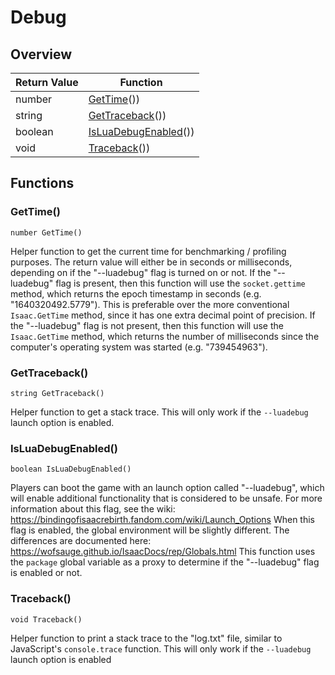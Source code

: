 # Debug

## Overview

| Return Value | Function |
| - | - |
| number | [GetTime](debug.md#gettime)()) |
| string | [GetTraceback](debug.md#gettraceback)()) |
| boolean | [IsLuaDebugEnabled](debug.md#isluadebugenabled)()) |
| void | [Traceback](debug.md#traceback)()) |

## Functions

### GetTime()

`number GetTime()`

Helper function to get the current time for benchmarking / profiling purposes. 
The return value will either be in seconds or milliseconds, depending on if the "--luadebug" flag is turned on or not. 
If the "--luadebug" flag is present, then this function will use the `socket.gettime` method, which returns the epoch timestamp in seconds (e.g. "1640320492.5779"). This is preferable over the more conventional `Isaac.GetTime` method, since it has one extra decimal point of precision. 
If the "--luadebug" flag is not present, then this function will use the `Isaac.GetTime` method, which returns the number of milliseconds since the computer's operating system was started (e.g. "739454963"). 

### GetTraceback()

`string GetTraceback()`

Helper function to get a stack trace. 
This will only work if the `--luadebug` launch option is enabled. 

### IsLuaDebugEnabled()

`boolean IsLuaDebugEnabled()`

Players can boot the game with an launch option called "--luadebug", which will enable additional functionality that is considered to be unsafe. For more information about this flag, see the wiki: https://bindingofisaacrebirth.fandom.com/wiki/Launch_Options 
When this flag is enabled, the global environment will be slightly different. The differences are documented here: https://wofsauge.github.io/IsaacDocs/rep/Globals.html 
This function uses the `package` global variable as a proxy to determine if the "--luadebug" flag is enabled or not. 

### Traceback()

`void Traceback()`

Helper function to print a stack trace to the "log.txt" file, similar to JavaScript's `console.trace` function. This will only work if the `--luadebug` launch option is enabled 

